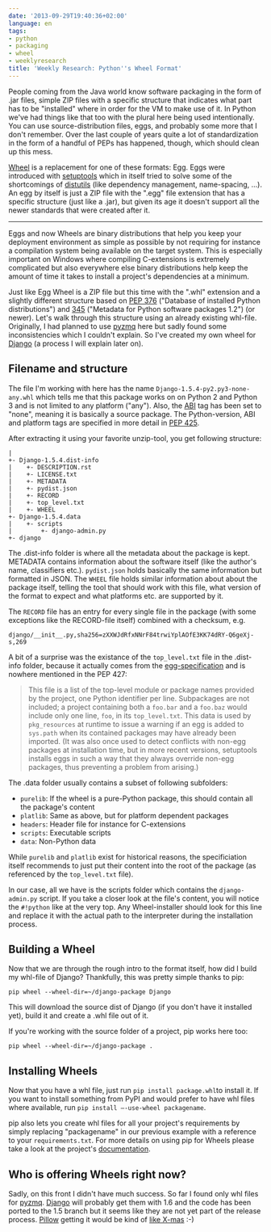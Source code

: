 ```yaml
---
date: '2013-09-29T19:40:36+02:00'
language: en
tags:
- python
- packaging
- wheel
- weeklyresearch
title: 'Weekly Research: Python''s Wheel Format'
---
```



People coming from the Java world know software packaging in the form of .jar files, simple ZIP files with a specific structure that indicates what part has to be "installed" where in order for the VM to make use of it. In Python we've had things like that too with the plural here being used intentionally. You can use source-distribution files, eggs, and probably some more that I don't remember. Over the last couple of years quite a lot of standardization in the form of a handful of PEPs has happened, though, which should clean up this mess.

[Wheel][pep 427] is a replacement for one of these formats: Egg. Eggs were introduced with [setuptools][] which in itself tried to solve some of the shortcomings of [distutils][] (like dependency management, name-spacing, ...). An egg by itself is just a ZIP file with the ".egg" file extension that has a specific structure (just like a .jar), but given its age it doesn't support all the newer standards that were created after it.

---------------------------------------------------------------------------------------------

Eggs and now Wheels are binary distributions that help you keep your deployment environment as simple as possible by not requiring for instance a compilation system being available on the target system. This is especially important on Windows where compiling C-extensions is extremely complicated but also everywhere else binary distributions help keep the amount of time it takes to install a project's dependencies at a minimum.

Just like Egg Wheel is a ZIP file but this time with the ".whl" extension and a slightly different structure based on [PEP 376][] ("Database of installed Python distributions") and [345][pep 345] ("Metadata for Python software packages 1.2") (or newer). Let's walk through this structure using an already existing whl-file. Originally, I had planned to use [pyzmq][] here but sadly found some inconsistencies which I couldn't explain. So I've created my own wheel for [Django][] (a process I will explain later on).

## Filename and structure

The file I'm working with here has the name `Django-1.5.4-py2.py3-none-any.whl` which tells me that this package works on on Python 2 and Python 3 and is not limited to any platform ("any"). Also, the [ABI][] tag has been set to "none", meaning it is basically a source package. The Python-version, ABI and platform tags are specified in more detail in [PEP 425][].

After extracting it using your favorite unzip-tool, you get following structure:

```
|
+- Django-1.5.4.dist-info
|    +- DESCRIPTION.rst
|    +- LICENSE.txt
|    +- METADATA
|    +- pydist.json
|    +- RECORD
|    +- top_level.txt
|    +- WHEEL
+- Django-1.5.4.data
|    +- scripts
|        +- django-admin.py
+- django
```

The .dist-info folder is where all the metadata about the package is kept. METADATA contains information about the software itself (like the author's name, classifiers etc.). `pydist.json` holds basically the same information but formatted in JSON. The `WHEEL` file holds similar information about about the package itself, telling the tool that should work with this file, what version of the format to expect and what platforms etc. are supported by it.

The `RECORD` file has an entry for every single file in the package (with some exceptions like the RECORD-file itself) combined with a checksum, e.g.

```
django/__init__.py,sha256=zXXWJdRfxNNrF84trwiYplAOfE3KK74dRY-Q6geXj-s,269
```

A bit of a surprise was the existance of the `top_level.txt` file in the .dist-info folder, because it actually comes from the [egg-specification](http://svn.python.org/projects/sandbox/trunk/setuptools/doc/formats.txt) and is nowhere mentioned in the PEP 427:

> This file is a list of the top-level module or package names provided by the project, one Python identifier per line.
> Subpackages are not included; a project containing both a ``foo.bar`` and a ``foo.baz`` would include only one line, ``foo``, in its ``top_level.txt``.
> This data is used by ``pkg_resources`` at runtime to issue a warning if an egg is added to ``sys.path`` when its contained packages may have already been imported.
> (It was also once used to detect conflicts with non-egg packages at installation time, but in more recent versions, setuptools installs eggs in such a way that they always override non-egg packages, thus preventing a problem from arising.) 

The .data folder usually contains a subset of following subfolders:

* `purelib`: If the wheel is a pure-Python package, this should contain all the package's content
* `platlib`: Same as above, but for platform dependent packages
* `headers`: Header file for instance for C-extensions
* `scripts`: Executable scripts
* `data`: Non-Python data

While `purelib` and `platlib` exist for historical reasons, the specificiation itself recommends to just put their content into the root of the package (as referenced by the `top_level.txt` file).

In our case, all we have is the scripts folder which contains the `django-admin.py` script. If you take a closer look at the file's content, you will notice the `#!python` like at the very top. Any Wheel-installer should look for this line and replace it with the actual path to the interpreter during the installation process.

## Building a Wheel

Now that we are through the rough intro to the format itself, how did I build my whl-file of Django? Thankfully, this was pretty simple thanks to pip:

```
pip wheel --wheel-dir=~/django-package Django
```

This will download the source dist of Django (if you don't have it installed yet), build it and create a .whl file out of it.

If you're working with the source folder of a project, pip works here too:

```
pip wheel --wheel-dir=~/django-package .
```


## Installing Wheels

Now that you have a whl file, just run `pip install package.whl`to install it. If you want to install something from PyPI and would prefer to have whl files where available, run `pip install —-use-wheel packagename`.

pip also lets you create whl files for all your project's requirements by simply replacing "packagename" in our previous example with a reference to your `requirements.txt`. For more details on using pip for Wheels please take a look at the project's [documentation](http://www.pip-installer.org/en/latest/cookbook.html#building-and-installing-wheels).

## Who is offering Wheels right now?

Sadly, on this front I didn't have much success. So far I found only whl files for [pyzmq][]. [Django](https://code.djangoproject.com/ticket/19252) will probably get them with 1.6 and the code has been ported to the 1.5 branch but it seems like they are not yet part of the release process. [Pillow][] getting it would be kind of [like X-mas](https://github.com/python-imaging/Pillow/issues/310) :-)

[pep 376]: http://www.python.org/dev/peps/pep-0376/
[pep 345]: http://www.python.org/dev/peps/pep-0345/
[pep 427]: http://www.python.org/dev/peps/pep-0427/
[pep 426]: http://www.python.org/dev/peps/pep-0426/
[pep 425]: http://www.python.org/dev/peps/pep-0425/
[abi]: http://stackoverflow.com/questions/2171177/what-is-application-binary-interface-abi
[setuptools]: https://pypi.python.org/pypi/setuptools
[distutils]: http://docs.python.org/2/distutils/
[pyzmq]: https://github.com/zeromq/pyzmq
[django]: https://www.djangoproject.com/
[pillow]: https://pypi.python.org/pypi/Pillow
